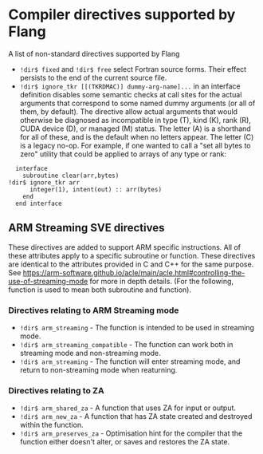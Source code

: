 <!--===- docs/Directives.md 
  
   Part of the LLVM Project, under the Apache License v2.0 with LLVM Exceptions.
   See https://llvm.org/LICENSE.txt for license information.
   SPDX-License-Identifier: Apache-2.0 WITH LLVM-exception
  
-->

# Compiler directives supported by Flang

A list of non-standard directives supported by Flang

* `!dir$ fixed` and `!dir$ free` select Fortran source forms.  Their effect
  persists to the end of the current source file.
* `!dir$ ignore_tkr [[(TKRDMAC)] dummy-arg-name]...` in an interface definition
  disables some semantic checks at call sites for the actual arguments that
  correspond to some named dummy arguments (or all of them, by default).
  The directive allow actual arguments that would otherwise be diagnosed
  as incompatible in type (T), kind (K), rank (R), CUDA device (D), or
  managed (M) status.  The letter (A) is a shorthand for all of these,
  and is the default when no letters appear.  The letter (C) is a legacy
  no-op.  For example, if one wanted to call a "set all bytes to zero"
  utility that could be applied to arrays of any type or rank:
```
  interface
    subroutine clear(arr,bytes)
!dir$ ignore_tkr arr
      integer(1), intent(out) :: arr(bytes)
    end
  end interface
```

## ARM Streaming SVE directives

These directives are added to support ARM specific instructions. All of
these attributes apply to a specific subroutine or function. These directives
are identical to the attributes provided in C and C++ for the same purpose.
See https://arm-software.github.io/acle/main/acle.html#controlling-the-use-of-streaming-mode for more in depth details. (For the following, function is used
to mean both subroutine and function).

### Directives relating to ARM Streaming mode

* `!dir$ arm_streaming` - The function is intended to be used in streaming
  mode.
* `!dir$ arm_streaming_compatible` - The function can work both in streaming
  mode and non-streaming mode.
* `!dir$ arm_streaming` - The function will enter streaming mode, and return to
  non-streaming mode when reaturning.

### Directives relating to ZA

* `!dir$ arm_shared_za` - A function that uses ZA for input or output.
* `!dir$ arm_new_za` - A function that has ZA state created and destroyed within
  the function.
* `!dir$ arm_preserves_za` - Optimisation hint for the compiler that the
  function either doesn't alter, or saves and restores the ZA state.
